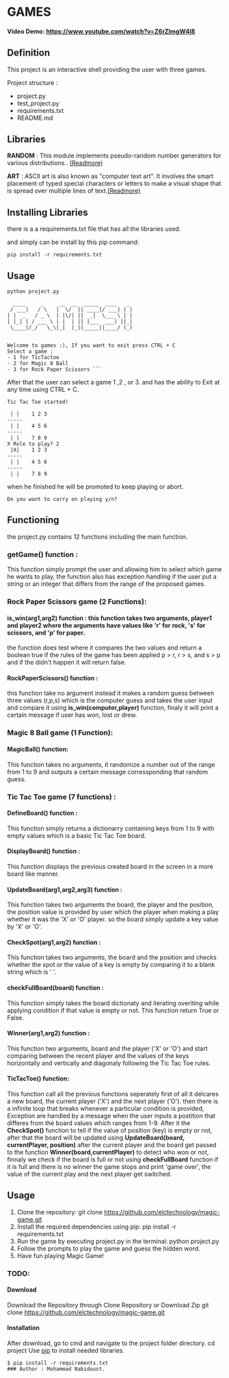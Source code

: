 # __GAMES__
#### Video Demo:  <https://www.youtube.com/watch?v=Z6rZlmgW4l8>

## __Definition__
 This project is an interactive shell providing the user with three games.

 Project structure :
 - project.py
 - test_project.py
 - requirements.txt
 - README.md

## __Libraries__

__RANDOM__ : This module implements pseudo-random number generators for various distributions.. [(Readmore)](https://docs.python.org/3/library/random.html)

__ART__ : ASCII art is also known as "computer text art". It involves the smart placement of typed special characters or letters to make a visual shape that is spread over multiple lines of text.[(Readmore)](https://pypi.org/project/art/)

## **Installing Libraries**
there is a a requirements.txt file that has all the libraries used.

and simply can be install by this pip command:

```pip install -r requirements.txt```

## __Usage__

```python project.py```
```
  ____     _     __  __  _____  ____   _ 
 / ___|   / \   |  \/  || ____|/ ___| | |
| |  _   / _ \  | |\/| ||  _|  \___ \ | |
| |_| | / ___ \ | |  | || |___  ___) ||_|
 \____|/_/   \_\|_|  |_||_____||____/ (_)


Welcome to games :), If you want to exit press CTRL + C
Select a game :
- 1 for TicTactoe
- 2 for Magic 8 Ball
- 3 for Rock Paper Scissors ``` 
```
After that the user can select a game 1 ,2 , or 3. and has the ability to Exit at any time using CTRL + C.
```
Tic Tac Toe started!

 | |    1 2 3
-----
 | |    4 5 6
-----
 | |    7 8 9
X Role to play? 2
 |X|    1 2 3
-----
 | |    4 5 6
-----
 | |    7 8 9
```
when he finished he will be promoted to keep playing or abort.
```
Do you want to carry on playing y/n? 
```
## __Functioning__

the project.py contains 12 functions including the main function.

### __getGame()__ __function__ :
This function simply prompt the user and allowing him to select which game he wants to play, the function also has exception handling if the user put a string or an integer that differs from the range of the proposed games.

### **Rock Paper Scissors game (2 Functions)**:
#### __is_win(arg1,arg2)__ __function__ : this function takes two arguments, player1 and player2 where the arguments have values like 'r' for rock, 's' for scissors, and 'p' for paper.
the function does test where it compares the two values and return a boolean true if the rules of the game has been applied  p > r, r > s, and s > p and if the didn't happen it will return false.
#### __RockPaperScissors()__ function :
this function take no argument instead it makes a random guess between three values (r,p,s) which is the computer guess and takes the user input and compare it using __is_win(computer,player)__ function, finaly it will print a certain message if user has won, lost or drew.
### **Magic 8 Ball game (1 Function)**:
#### **MagicBall()** function: 
This function takes no arguments, it randomize a number out of the range from 1 to 9 and outputs a certain message corressponding that random guess.
### **Tic Tac Toe game (7 functions)** :
#### **DefineBoard() function** :
This function simply returns a dictionarry containing keys from 1 to 9 with empty values which is a basic Tic Tac Toe board.
#### **DisplayBoard() function** :
This function displays the previous created board in the screen in a more board like manner.
#### **UpdateBoard(arg1,arg2,arg3) function** : 
This function takes two arguments the board, the player and the position, the position value is provided by user which the player when making a play whether it was the 'X' or 'O' player. so the board simply update a key value by 'X' or 'O'.
#### **CheckSpot(arg1,arg2) function** :
This function takes two arguments, the board and the position and checks whether the spot or the value of a key is empty by comparing it to a blank string which is ' '.
#### **checkFullBoard(board) function :**
This function simply takes the board dictionaty and iterating overiting while applying condition if that value is empty or not. This function return True or False.
#### **Winner(arg1,arg2) function :**
This function two arguments, board and the player ('X' or 'O') and start comparing between the recent player and the values of the keys horizontally and vertically and diagonaly following the Tic Tac Toe rules.
#### **TicTacToe() function**:
This function call all the previous functions seperately first of all it delcares a new board, the current player ('X') and the next player ('O'). then there is a infinite loop that breaks whenever a particular condition is provided, Exception are handled by a message when the user inputs a postition that differes from the board values which ranges from 1-9. After it the **CheckSpot()** function to tell if the value of position (key) is empty or not, after that the board will be updated using **UpdateBoard(board, currentPlayer, position)** after the current player and the board get passed to the function **Winner(board,currentPlayer)** to detect who won or not, finnaly we check if the board is full or not using **checkFullBoard** function if it is full and there is no winner the game stops and print 'game over', the value of the current play and the next player get switched.

## Usage
1. Clone the repository: git clone https://github.com/elctechnology/magic-game.git
2. Install the required dependencies using pip: pip install -r requirements.txt
3. Run the game by executing project.py in the terminal: python project.py
4. Follow the prompts to play the game and guess the hidden word.
5. Have fun playing Magic Game!

### TODO:
#### Download
Download the Repository through Clone Repository or Download Zip
git clone https://github.com/elctechnology/magic-game.git
#### Installation
After download, go to cmd and navigate to the project folder directory.
cd project
Use [pip](https://pip.pypa.io/en/stable/installation/) to install needed libraries.
```
$ pip install -r requirements.txt
### Author : Mohammad Nabidoust.